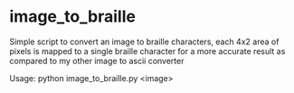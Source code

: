 # image_to_braille
Simple script to convert an image to braille characters, each 4x2 area of pixels is mapped to a single braille character for a more accurate result as compared to my other image to ascii converter

Usage:
python image_to_braille.py \<image\>
